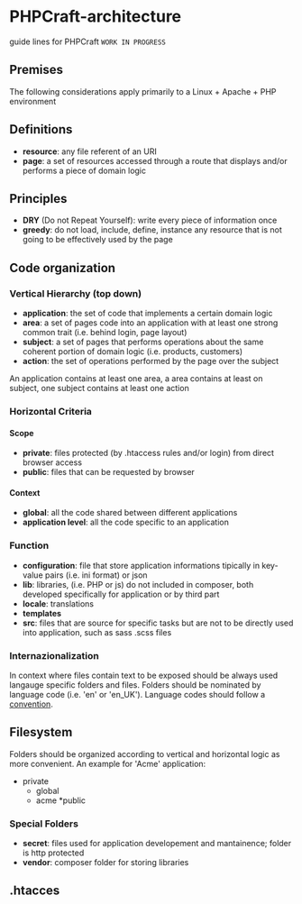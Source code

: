 # PHPCraft-architecture

guide lines for PHPCraft `WORK IN PROGRESS`

## Premises
The following considerations apply primarily to a Linux + Apache + PHP environment

## Definitions
* __resource__: any file referent of an URI 
* __page__: a set of resources accessed through a route that displays and/or performs a piece of domain logic

## Principles
* __DRY__ (Do not Repeat Yourself): write every piece of information once
* __greedy__: do not load, include, define, instance any resource that is not going to be effectively used by the page

## Code organization

### Vertical Hierarchy (top down)
* __application__: the set of code that implements a certain domain logic
* __area__: a set of pages code into an application with at least one strong common trait  (i.e. behind login,  page layout)
* __subject__: a set of pages that performs operations about the same coherent portion of domain logic (i.e. products, customers)
* __action__: the set of operations performed by the page over the subject
 
An application contains at least one area, a area contains at least on subject, one subject contains at least one action

### Horizontal Criteria
#### Scope
* __private__: files protected (by .htaccess rules and/or login) from direct browser access
* __public__: files that can be requested by browser

#### Context
* __global__: all the code shared between different applications
* __application level__: all the code specific to an application

### Function
* __configuration__: file that store application informations tipically in key-value pairs (i.e. ini format) or json
* __lib__: libraries, (i.e. PHP or js) do not included in composer, both developed specifically for application or by third part
* __locale__: translations
* __templates__
* __src__: files that are source for specific tasks but are not to be directly used into application, such as sass .scss files

### Internazionalization
In context where files contain text to be exposed should be always used langauge specific folders and files. Folders should be nominated by language code (i.e. 'en' or 'en_UK'). Language codes should follow a [convention](https://en.wikipedia.org/wiki/Language_code).

## Filesystem
Folders should be organized according to vertical and horizontal logic as more convenient. An example for 'Acme' application:
* private
  * global
  * acme
*public

### Special Folders
* __secret__: files used for application developement and mantainence; folder is http protected
* __vendor__: composer folder for storing libraries

## .htacces
